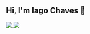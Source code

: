## Hi, I'm Iago Chaves 👋

<a href="https://github.com/iagochaves">
  <img align="center" src="https://github-readme-stats.vercel.app/api/pin/?username=iagochaves&show_icons=true&theme=vue" />
</a>
<a href="https://github.com/anuraghazra/convoychat">
  <img align="center" src="https://github-readme-stats.vercel.app/api/pin/?username=iagochaves&repo=convoychat" />
</a>

